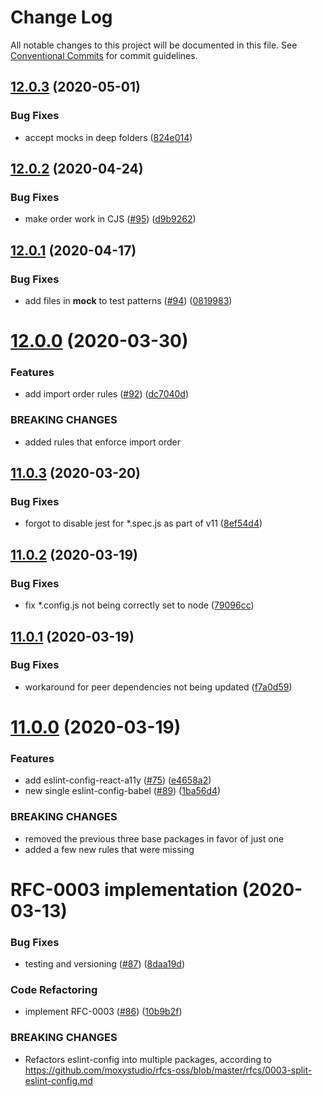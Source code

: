 # Change Log

All notable changes to this project will be documented in this file.
See [Conventional Commits](https://conventionalcommits.org) for commit guidelines.

## [12.0.3](https://github.com/moxystudio/eslint-config/compare/v12.0.2...v12.0.3) (2020-05-01)


### Bug Fixes

* accept mocks in deep folders ([824e014](https://github.com/moxystudio/eslint-config/commit/824e0146180c3b96cc431c4055ba84c9887801a0))





## [12.0.2](https://github.com/moxystudio/eslint-config/compare/v12.0.1...v12.0.2) (2020-04-24)


### Bug Fixes

* make order work in CJS ([#95](https://github.com/moxystudio/eslint-config/issues/95)) ([d9b9262](https://github.com/moxystudio/eslint-config/commit/d9b9262c62de35775470a6d5e7b042d50dbe9c8f))





## [12.0.1](https://github.com/moxystudio/eslint-config/compare/v12.0.0...v12.0.1) (2020-04-17)


### Bug Fixes

* add files in __mock__ to test patterns ([#94](https://github.com/moxystudio/eslint-config/issues/94)) ([0819983](https://github.com/moxystudio/eslint-config/commit/0819983978df5161d05c607318882922311e3ea2))





# [12.0.0](https://github.com/moxystudio/eslint-config/compare/v11.0.3...v12.0.0) (2020-03-30)


### Features

* add import order rules ([#92](https://github.com/moxystudio/eslint-config/issues/92)) ([dc7040d](https://github.com/moxystudio/eslint-config/commit/dc7040d87292961f226bb5b64f6e164884ec2b73))


### BREAKING CHANGES

* added rules that enforce import order





## [11.0.3](https://github.com/moxystudio/eslint-config/compare/v11.0.2...v11.0.3) (2020-03-20)


### Bug Fixes

* forgot to disable jest for *.spec.js as part of v11 ([8ef54d4](https://github.com/moxystudio/eslint-config/commit/8ef54d4e8438be1764c1771580d29c0600efbddf))





## [11.0.2](https://github.com/moxystudio/eslint-config/compare/v11.0.1...v11.0.2) (2020-03-19)


### Bug Fixes

* fix *.config.js not being correctly set to node ([79096cc](https://github.com/moxystudio/eslint-config/commit/79096ccd0027872fb4c32c44cc3463ed290dbf02))





## [11.0.1](https://github.com/moxystudio/eslint-config/compare/v11.0.0...v11.0.1) (2020-03-19)


### Bug Fixes

* workaround for peer dependencies not being updated ([f7a0d59](https://github.com/moxystudio/eslint-config/commit/f7a0d59dafbdd67c434f006e171c9acdc65dcdf8))





# [11.0.0](https://github.com/moxystudio/eslint-config/compare/v1.0.0...v11.0.0) (2020-03-19)


### Features

* add eslint-config-react-a11y ([#75](https://github.com/moxystudio/eslint-config/issues/75)) ([e4658a2](https://github.com/moxystudio/eslint-config/commit/e4658a2c49df0ecc387d29ccab964b4ae021eb78))
* new single eslint-config-babel ([#89](https://github.com/moxystudio/eslint-config/issues/89)) ([1ba56d4](https://github.com/moxystudio/eslint-config/commit/1ba56d4da96bcaae6e8450fd576f3afe60a77576))


### BREAKING CHANGES

* removed the previous three base packages in favor of just one
* added a few new rules that were missing




# RFC-0003 implementation (2020-03-13)


### Bug Fixes

* testing and versioning ([#87](https://github.com/moxystudio/eslint-config/issues/87)) ([8daa19d](https://github.com/moxystudio/eslint-config/commit/8daa19d491d8bade13da3c2f68edfdf311ea13aa))


### Code Refactoring

* implement RFC-0003 ([#86](https://github.com/moxystudio/eslint-config/issues/86)) ([10b9b2f](https://github.com/moxystudio/eslint-config/commit/10b9b2f771592248fb14fa7dbceb16b590046416))


### BREAKING CHANGES

* Refactors eslint-config into multiple packages,
according to https://github.com/moxystudio/rfcs-oss/blob/master/rfcs/0003-split-eslint-config.md
